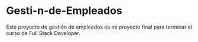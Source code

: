 # Gesti-n-de-Empleados
Este proyecto de gestión de empleados es mi proyecto final para terminar el curso de Full Stack Developer.
